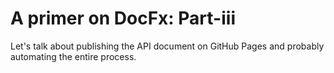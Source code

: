 # A primer on DocFx: Part-iii


<!--more-->

Let's talk about publishing the API document on GitHub Pages and probably automating the entire process.
